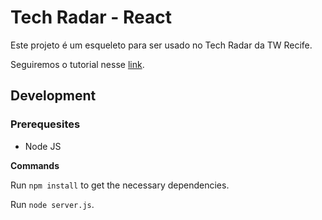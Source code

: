 # Tech Radar - React

Este projeto é um esqueleto para ser usado no Tech Radar da TW Recife.

Seguiremos o tutorial nesse [link](https://facebook.github.io/react/docs/tutorial.html).

## Development

### Prerequesites

- Node JS

**Commands**

Run `npm install` to get the necessary dependencies.

Run `node server.js`.